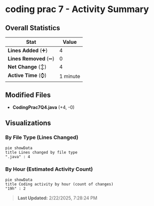 # coding prac 7 - Activity Summary 

## Overall Statistics

| Stat                   | Value                                                             |
| ---------------------- | ----------------------------------------------------------------- |
| **Lines Added** (➕)   | 4                                          |
| **Lines Removed** (➖) | 0                                        |
| **Net Change** (↕)    | 4                |
| **Active Time** (⌚)   | 1 minute |


## Modified Files
- **CodingPrac7Q4.java** (+4, -0)

## Visualizations

### By File Type (Lines Changed)

```mermaid
pie showData
title Lines changed by file type
".java" : 4
```

### By Hour (Estimated Activity Count)

```mermaid
pie showData
title Coding activity by hour (count of changes)
"19h" : 2
```


> **Last Updated:** 2/22/2025, 7:28:24 PM